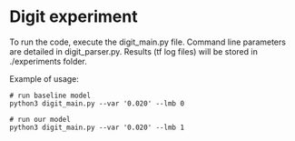 # Digit experiment

To run the code, execute the digit_main.py file. Command line parameters are detailed in digit_parser.py.
Results (tf log files) will be stored in ./experiments folder.

Example of usage:
```
# run baseline model
python3 digit_main.py --var '0.020' --lmb 0

# run our model
python3 digit_main.py --var '0.020' --lmb 1
```
